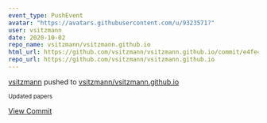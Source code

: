 ```yaml
---
event_type: PushEvent
avatar: "https://avatars.githubusercontent.com/u/9323571?"
user: vsitzmann
date: 2020-10-02
repo_name: vsitzmann/vsitzmann.github.io
html_url: https://github.com/vsitzmann/vsitzmann.github.io/commit/e4fe49b3754e53ab315f5985e307b85278e61f4d
repo_url: https://github.com/vsitzmann/vsitzmann.github.io
---
```


<a href='https://github.com/vsitzmann' target='_blank'>vsitzmann</a> pushed to <a href='https://github.com/vsitzmann/vsitzmann.github.io' target='_blank'>vsitzmann/vsitzmann.github.io</a>

<small>Updated papers</small>

<a href='https://github.com/vsitzmann/vsitzmann.github.io/commit/e4fe49b3754e53ab315f5985e307b85278e61f4d' target='_blank'>View Commit</a>